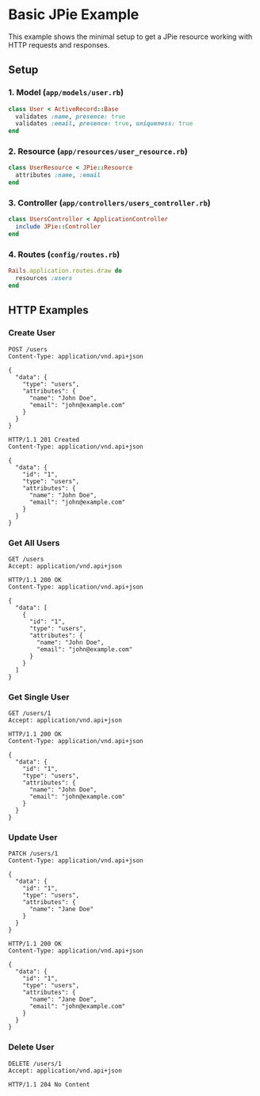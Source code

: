 # Basic JPie Example

This example shows the minimal setup to get a JPie resource working with HTTP requests and responses.

## Setup

### 1. Model (`app/models/user.rb`)
```ruby
class User < ActiveRecord::Base
  validates :name, presence: true
  validates :email, presence: true, uniqueness: true
end
```

### 2. Resource (`app/resources/user_resource.rb`)
```ruby
class UserResource < JPie::Resource
  attributes :name, :email
end
```

### 3. Controller (`app/controllers/users_controller.rb`)
```ruby
class UsersController < ApplicationController
  include JPie::Controller
end
```

### 4. Routes (`config/routes.rb`)
```ruby
Rails.application.routes.draw do
  resources :users
end
```

## HTTP Examples

### Create User
```http
POST /users
Content-Type: application/vnd.api+json

{
  "data": {
    "type": "users",
    "attributes": {
      "name": "John Doe",
      "email": "john@example.com"
    }
  }
}

HTTP/1.1 201 Created
Content-Type: application/vnd.api+json

{
  "data": {
    "id": "1",
    "type": "users",
    "attributes": {
      "name": "John Doe",
      "email": "john@example.com"
    }
  }
}
```

### Get All Users
```http
GET /users
Accept: application/vnd.api+json

HTTP/1.1 200 OK
Content-Type: application/vnd.api+json

{
  "data": [
    {
      "id": "1",
      "type": "users",
      "attributes": {
        "name": "John Doe",
        "email": "john@example.com"
      }
    }
  ]
}
```

### Get Single User
```http
GET /users/1
Accept: application/vnd.api+json

HTTP/1.1 200 OK
Content-Type: application/vnd.api+json

{
  "data": {
    "id": "1",
    "type": "users",
    "attributes": {
      "name": "John Doe",
      "email": "john@example.com"
    }
  }
}
```

### Update User
```http
PATCH /users/1
Content-Type: application/vnd.api+json

{
  "data": {
    "id": "1",
    "type": "users",
    "attributes": {
      "name": "Jane Doe"
    }
  }
}

HTTP/1.1 200 OK
Content-Type: application/vnd.api+json

{
  "data": {
    "id": "1",
    "type": "users",
    "attributes": {
      "name": "Jane Doe",
      "email": "john@example.com"
    }
  }
}
```

### Delete User
```http
DELETE /users/1
Accept: application/vnd.api+json

HTTP/1.1 204 No Content
``` 